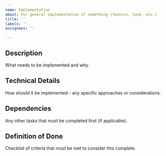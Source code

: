 ```yaml
---
name: Implementation
about: For general implementation of something (feature, task, etc.)
title: ''
labels: ''
assignees: ''

---
```


## Description
What needs to be implemented and why.

## Technical Details
How should it be implemented -  any specific approaches or considerations.

## Dependencies
Any other tasks that must be completed first (if applicable).

## Definition of Done
Checklist of criteria that must be met to consider this complete.
